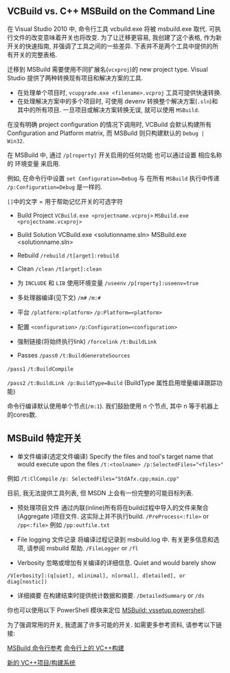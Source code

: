 ## VCBuild vs. C++ MSBuild on the Command Line

在 Visual Studio 2010 中,
命令行工具 vcbuild.exe 将被 msbuild.exe 取代.
可执行文件的改变意味着开关也将改变.
为了让迁移更容易, 我创建了这个表格, 作为新开关的快速指南,
并强调了工具之间的一些差异.
下表并不是两个工具中提供的所有开关的完整表格.

迁移到 MSBuild 需要使用不同扩展名(`vcxproj`)的 new project type.
Visual Studio 提供了两种转换现有项目和解决方案的工具.

+ 在处理单个项目时, `vcupgrade.exe <filename>.vcproj` 工具可提供快速转换.
+ 在处理解决方案中的多个项目时, 可使用 devenv 转换整个解决方案(`.sln`)和其中的所有项目.
一旦项目或解决方案转换无误, 就可以使用 `MSBuild`.

在没有明确 project configuration 的情况下调用时,
VCBuild 会默认构建所有 Configuration and Platform matrix,
而 MSBuild 则只构建默认的 `Debug | Win32`.

在 MSBuild 中, 通过 `/p[roperty]` 开关启用的任何功能 也可以通过设置
相应名称的 环境变量 来启用.

例如, 在命令行中设置 `set Configuration=Debug` 与
在所有 `MSBuild` 执行中传递 `/p:Configuration=Debug` 是一样的.

`[]`中的文字 = 用于帮助记忆开关的可选字符

+ Build Project
`VCBuild.exe <projectname.vcproj>`
`MSBuild.exe <projectname.vcxproj>`

+ Build Solution
VCBuild.exe <solutionname.sln>
MSBuild.exe <solutionname.sln>

+ Rebuild
`/rebuild`
`/t[arget]:rebuild`

+ Clean
`/clean`
`/t[arget]:clean`

+ 为 `INCLUDE` 和 `LIB` 使用环境变量
`/useenv`
`/p[roperty]:useenv=true`

+ 多处理器编译(见下文)
`/m#`
`/m:#`

+ 平台
`/platform:<platform>`
`/p:Platform=<platform>`

+ 配置
`<configuration>`
`/p:Configuration=<configuration>`

+ 强制链接(将始终执行link)
`/forcelink`
`/t:BuildLink`

+ Passes
`/pass0`
`/t:BuildGenerateSources`

`/pass1`
`/t:BuildCompile`

`/pass2`
`/t:BuildLink /p:BuildType=Build`
(BuildType 属性启用增量编译跟踪功能)

命令行编译默认使用单个节点(`/m:1`).
我们鼓励使用 n 个节点, 其中 n 等于机器上的cores数.

## MSBuild 特定开关

+ 单文件编译(选定文件编译)
Specify the files and tool's target name
that would execute upon the files
`/t:<toolname> /p:SelectedFiles="<files>"`

例如
`/t:ClCompile`
`/p: SelectedFiles="StdAfx.cpp;main.cpp"`

目前, 我无法提供工具列表, 但 MSDN 上会有一份完整的可能目标列表.

+ 预处理项目文件
通过内联(inline)所有将在build过程中导入的文件来聚合(Aggregate )项目文件.
这实际上并不执行build.
`/PreProcess<:file>` or `/pp<:file>`
例如
`/pp:outfile.txt`

+ File logging 文件记录
将编译过程记录到 msbuild.log 中.
有关更多信息和选项, 请参阅 msbuild 帮助.
`/FileLogger` or `/fl`

+ Verbosity
忽略或增加有关编译的详细信息.
Quiet and would barely show

`/V[erbosity]:(q[uiet], m[inimal], n[ormal], d[etailed], or diag[nostic])`

+ 详细摘要
在构建结束时提供统计数据和摘要.
`/DetailedSummary` or `/ds`

你也可以使用以下 PowerShell 模块来定位 [MSBuild: vssetup.powershell](https://github.com/Microsoft/vssetup.powershell).

为了强调常用的开关, 我遗漏了许多可能的开关.
如需更多参考资料, 请参考以下链接:

[MSBuild 命令行参考](https://learn.microsoft.com/zh-cn/visualstudio/msbuild/msbuild-command-line-reference?view=vs-2022)
[命令行上的 VC++构建](https://learn.microsoft.com/zh-cn/cpp/build/building-on-the-command-line?view=msvc-170)

[新的 VC++项目/构建系统](https://learn.microsoft.com/zh-cn/visualstudio/msbuild/whats-new-msbuild-17-0?view=vs-2022)
